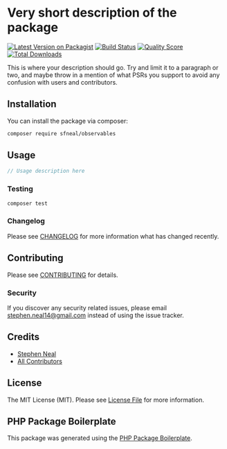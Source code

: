 # Very short description of the package

[![Latest Version on Packagist](https://img.shields.io/packagist/v/sfneal/observables.svg?style=flat-square)](https://packagist.org/packages/sfneal/observables)
[![Build Status](https://img.shields.io/travis/sfneal/observables/master.svg?style=flat-square)](https://travis-ci.org/sfneal/observables)
[![Quality Score](https://img.shields.io/scrutinizer/g/sfneal/observables.svg?style=flat-square)](https://scrutinizer-ci.com/g/sfneal/observables)
[![Total Downloads](https://img.shields.io/packagist/dt/sfneal/observables.svg?style=flat-square)](https://packagist.org/packages/sfneal/observables)

This is where your description should go. Try and limit it to a paragraph or two, and maybe throw in a mention of what PSRs you support to avoid any confusion with users and contributors.

## Installation

You can install the package via composer:

```bash
composer require sfneal/observables
```

## Usage

``` php
// Usage description here
```

### Testing

``` bash
composer test
```

### Changelog

Please see [CHANGELOG](CHANGELOG.md) for more information what has changed recently.

## Contributing

Please see [CONTRIBUTING](CONTRIBUTING.md) for details.

### Security

If you discover any security related issues, please email stephen.neal14@gmail.com instead of using the issue tracker.

## Credits

- [Stephen Neal](https://github.com/sfneal)
- [All Contributors](../../contributors)

## License

The MIT License (MIT). Please see [License File](LICENSE.md) for more information.

## PHP Package Boilerplate

This package was generated using the [PHP Package Boilerplate](https://laravelpackageboilerplate.com).
